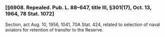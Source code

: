 ### [§6908. Repealed. Pub. L. 88–647, title III, §301(17), Oct. 13, 1964, 78 Stat. 1072] ###

Section, act Aug. 10, 1956, 1041, 70A Stat. 424, related to selection of naval aviators for retention of transfer to the Reserve.